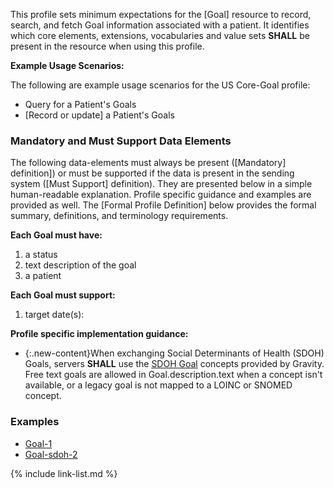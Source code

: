 
This profile sets minimum expectations for the [Goal] resource to record, search, and fetch Goal information associated with a patient. It identifies which core elements, extensions, vocabularies and value sets **SHALL** be present in the resource when using this profile.

**Example Usage Scenarios:**

The following are example usage scenarios for the US Core-Goal profile:

-   Query for a Patient's Goals
-   [Record or update] a Patient's Goals


### Mandatory and Must Support Data Elements


The following data-elements must always be present ([Mandatory] definition]) or must be supported if the data is present in the sending system ([Must Support] definition). They are presented below in a simple human-readable explanation.  Profile specific guidance and examples are provided as well.  The [Formal Profile Definition] below provides the  formal summary, definitions, and  terminology requirements.  

**Each Goal must have:**

1.  a status
1.  text description of the goal
1.  a patient

**Each Goal must support:**

1. target date(s):

**Profile specific implementation guidance:**

-  {:.new-content}When exchanging Social Determinants of Health (SDOH) Goals, servers **SHALL** use the [SDOH Goal](http://cts.nlm.nih.gov/fhir/ValueSet/2.16.840.1.113762.1.4.1247.71) concepts provided by Gravity. Free text goals are allowed in Goal.description.text when a concept isn't available, or a legacy goal is not mapped to a LOINC or SNOMED concept. 

### Examples

- [Goal-1](Goal-goal-1.html)
- [Goal-sdoh-2](Goal-goal-sdoh-2.html)

{% include link-list.md %}

